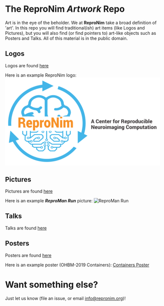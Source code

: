 # The ReproNim ***Artwork*** Repo

Art is in the eye of the beholder. We at **ReproNim** take a broad definition of 'art'. In this repo you will find 
traditional(ish) art items (like Logos and Pictures), but you will also find (or find pointers to) art-like objects such as 
Posters and Talks. All of this material is in the public domain.

## Logos
Logos are found [here](logo)

Here is an example ReproNim logo:
![ReproNim Logo](logo/logo-512.png)

## Pictures
Pictures are found [here](pics)

Here is an example ***ReproMan Run*** picture:
![ReproMan Run](pics/reproman-run-101.svg)

## Talks
Talks are found [here](talks)

## Posters
Posters are found [here](posters)

Here is an example poster (OHBM-2019 Containers):
[Containers Poster](posters/ohbm2019-containers.pdf)

# Want something else?
Just let us know (file an issue, or email info@repronim.org)!
